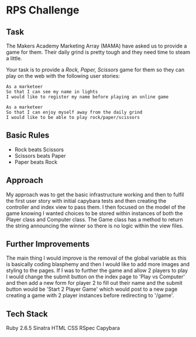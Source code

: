 # RPS Challenge

Task
----

The Makers Academy Marketing Array (MAMA) have asked us to provide a game for them. Their daily grind is pretty tough and they need time to steam a little.

Your task is to provide a _Rock, Paper, Scissors_ game for them so they can play on the web with the following user stories:

```
As a marketeer
So that I can see my name in lights
I would like to register my name before playing an online game

As a marketeer
So that I can enjoy myself away from the daily grind
I would like to be able to play rock/paper/scissors
```

## Basic Rules

- Rock beats Scissors
- Scissors beats Paper
- Paper beats Rock


## Approach

My approach was to get the basic infrastructure working and then to fulfil the  first user story with initial capybara tests and then creating the controller and index view to pass them. I then focused on the model of the game knowing I wanted choices to be stored within instances of both the Player class and Computer class. The Game class has a method to return the string announcing the winner so there is no logic within the view files.


## Further Improvements

The main thing I would improve is the removal of the global variable as this is basically coding blasphemy and then I would like to add more images and styling to the pages. If I was to further the game and allow 2 players to play I would change the submit button on the index page to 'Play vs Computer' and then add a new form for player 2 to fill out their name and the submit button would be 'Start 2 Player Game' which would post to a new page creating a game with 2 player instances before redirecting to '/game'.


## Tech Stack

Ruby 2.6.5
Sinatra
HTML
CSS
RSpec
Capybara
